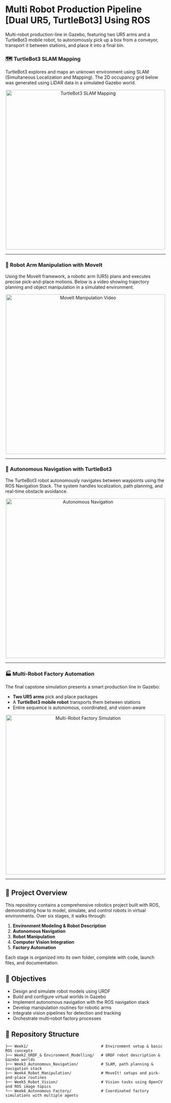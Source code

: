 # Multi Robot Production Pipeline [Dual UR5, TurtleBot3] Using ROS
Multi-robot production-line in Gazebo, featuring two UR5 arms and a TurtleBot3 mobile robot, to autonomously pick up a box from a conveyor, transport it between stations, and place it into a final bin.


### 🗺️ TurtleBot3 SLAM Mapping

TurtleBot3 explores and maps an unknown environment using SLAM (Simultaneous Localization and Mapping). The 2D occupancy grid below was generated using LIDAR data in a simulated Gazebo world.

<p align="center">
  <img src="https://github.com/user-attachments/assets/5c3ca959-f20d-4f6c-aa58-b7c1d7bd37c0" alt="TurtleBot3 SLAM Mapping" width="500"/>
</p>

---


### 🤖 Robot Arm Manipulation with MoveIt

Using the MoveIt framework, a robotic arm (UR5) plans and executes precise pick-and-place motions. Below is a video showing trajectory planning and object manipulation in a simulated environment.

<p align="center">
  <a href="https://youtu.be/YOUR_VIDEO_LINK">
    <img src="https://github.com/user-attachments/assets/9c11ac93-fcc2-4f87-b570-c9769a0ae26f" alt="MoveIt Manipulation Video" width="500"/>
  </a>
</p>


---

### 🧭 Autonomous Navigation with TurtleBot3

The TurtleBot3 robot autonomously navigates between waypoints using the ROS Navigation Stack. The system handles localization, path planning, and real-time obstacle avoidance.

<p align="center">
  <a href="https://youtu.be/YOUR_VIDEO_LINK">
    <img src="https://github.com/user-attachments/assets/9b9f42f0-5af8-44a0-b319-4084aa1764d7" alt="Autonomous Navigation" width="500"/>
  </a>
</p>



---

### 🏭 Multi-Robot Factory Automation

The final capstone simulation presents a smart production line in Gazebo:  
- **Two UR5 arms** pick and place packages  
- A **TurtleBot3 mobile robot** transports them between stations  
- Entire sequence is autonomous, coordinated, and vision-aware

<p align="center">
  <a href="https://youtu.be/YOUR_VIDEO_LINK">
    <img src="https://github.com/user-attachments/assets/abafff73-52f3-4768-b1d2-ec6fea4bcf95" alt="Multi-Robot Factory Simulation" width="500"/>
  </a>
</p>

---



## 🚀 Project Overview
This repository contains a comprehensive robotics project built with ROS, demonstrating how to model, simulate, and control robots in virtual environments. Over six stages, it walks through:

1. **Environment Modeling & Robot Description**
2. **Autonomous Navigation**
3. **Robot Manipulation**
4. **Computer Vision Integration**
5. **Factory Automation**

Each stage is organized into its own folder, complete with code, launch files, and documentation.

## 🎯 Objectives
- Design and simulate robot models using URDF
- Build and configure virtual worlds in Gazebo
- Implement autonomous navigation with the ROS navigation stack
- Develop manipulation routines for robotic arms
- Integrate vision pipelines for detection and tracking
- Orchestrate multi‐robot factory processes

## 📂 Repository Structure
```text
├── Week1/                                # Environment setup & basic ROS concepts
├── Week2_URDF_& Environment_Modelling/   # URDF robot description & Gazebo worlds
├── Week3_Autonomous_Navigation/          # SLAM, path planning & navigation stack
├── Week4_Robot_Manipulation/             # MoveIt! setups and pick-and-place routines
├── Week5_Robot_Vision/                   # Vision tasks using OpenCV and ROS image topics
└── Week6_Autonomous Factory/             # Coordinated factory simulations with multiple agents
